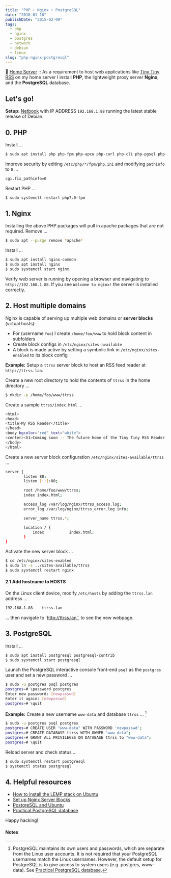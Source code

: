 ```yaml
---
title: "PHP + Nginx + PostgreSQL"
date: "2018-01-18"
publishDate: "2015-02-09"
tags:
  - php
  - nginx
  - postgres
  - network
  - debian
  - linux
slug: "php-nginx-postgresql"
---
```


:penguin: [Home Server](http://www.circuidipity.com/home-server/) :: As a requirement to host web applications like [Tiny Tiny RSS](http://www.circuidipity.com/ttrss.html) on my home server I install **PHP**, the lightweight proxy server **Nginx**, and the **PostgreSQL** database.

## Let's go!

**Setup:** [Netbook](http://www.circuidipity.com/laptop-home-server.html) with IP ADDRESS `192.168.1.88` running the latest stable release of Debian.

## 0. PHP

Install ...

```bash
$ sudo apt install php php-fpm php-apcu php-curl php-cli php-pgsql php-gd php-mcrypt php-mbstring php-fdomdocument php-intl
```

Improve security by editing `/etc/php/*/fpm/php.ini` and modifying `pathinfo` to `0` ...

```bash
cgi.fix_pathinfo=0                                                              
```

Restart PHP ...
                                                                                    
```bash
$ sudo systemctl restart php7.0-fpm
```

## 1. Nginx

Installing the above PHP packages will pull in apache packages that are not required. Remove ...

```bash
$ sudo apt --purge remove *apache*
```

Install ...

```bash
$ sudo apt install nginx-common
$ sudo apt install nginx                                                    
$ sudo systemctl start nginx                                                  
```

Verify web server is running by opening a browser and navigating to `http://192.168.1.88`. If you see `Welcome to nginx!` the server is installed correctly.

## 2. Host multiple domains

Nginx is capable of serving up multiple web domains or **server blocks** (virtual hosts):

* For (username `foo`) I create `/home/foo/www` to hold block content in subfolders
* Create block configs in `/etc/nginx/sites-available`
* A block is made active by setting a symbolic link in `/etc/nginx/sites-enabled` to its block config

**Example:** Setup a `ttrss` server block to host an RSS feed reader at `http://ttrss.lan`. 

Create a new root directory to hold the contents of `ttrss` in the home directory ...

```bash
$ mkdir -p /home/foo/www/ttrss
```

Create a sample `ttrss/index.html` ...

```bash
<html>
<head>
<title>My RSS Reader</title>
</head>
<body bgcolor="red" text="white">
<center><h1>Coming soon -- The future home of the Tiny Tiny RSS Reader!</h1></center>
</body>
</html>
```

Create a new server block configuration `/etc/nginx/sites-available/ttrss` ...

```bash
server {
        listen 80;
        listen [::]:80;

        root /home/foo/www/ttrss;
        index index.html;

        access_log /var/log/nginx/ttrss_access.log;
        error_log /var/log/nginx/ttrss_error.log info;

        server_name ttrss.*;

        location / {
            index           index.html;
        }
}
```

Activate the new server block ...

```bash
$ cd /etc/nginx/sites-enabled
$ sudo ln -s ../sites-available/ttrss
$ sudo systemctl restart nginx
```

#### 2.1 Add hostname to HOSTS

On the Linux client device, modify `/etc/hosts` by adding the `ttrss.lan` address ...

```bash
192.168.1.88    ttrss.lan
```

... then navigate to `http://ttrss.lan`` to see the new webpage.

## 3. PostgreSQL

Install ...
                                                                                    
```bash
$ sudo apt install postgresql postgresql-contrib
$ sudo systemctl start postgresql
```

Launch the PostgreSQL interactive console front-end `psql` as the `postgres` user and set a new password ...                            

```bash
$ sudo -u postgres psql postgres
postgres=# \password postgres
Enter new password: [newpasswd]
Enter it again: [newpasswd]
postgres=# \quit
```

**Example:** Create a new username `www-data` and database `ttrss` ... [^1]

```bash                                                               
$ sudo -u postgres psql postgres
postgres=# CREATE USER "www-data" WITH PASSWORD 'newpasswd';  
postgres=# CREATE DATABASE ttrss WITH OWNER "www-data";                         
postgres=# GRANT ALL PRIVILEGES ON DATABASE ttrss to "www-data";                
postgres=# \quit
```

Reload server and check status ...                                                             
                                                                                    
```bash
$ sudo systemctl restart postgresql
$ systemctl status postgresql
```

## 4. Helpful resources

* [How to install the LEMP stack on Ubuntu](https://www.digitalocean.com/community/tutorials/how-to-install-linux-nginx-mysql-php-lemp-stack-on-ubuntu-14-04)
* [Set up Nginx Server Blocks](https://www.digitalocean.com/community/tutorials/how-to-set-up-nginx-server-blocks-virtual-hosts-on-ubuntu-14-04-lts)
* [PostgreSQL and Ubuntu](https://help.ubuntu.com/community/PostgreSQL)
* [Practical PostgreSQL database](http://www.linuxtopia.org/online_books/database_guides/Practical_PostgreSQL_database/c15679_002.htm)

Happy hacking!

#### Notes

[^1]: PostgreSQL maintains its own users and passwords, which are separate from the Linux user accounts. It is not required that your PostgreSQL usernames match the Linux usernames. However, the default setup for PostgreSQL is to give access to system users (e.g. postgres, www-data). See [Practical PostgreSQL database](http://www.linuxtopia.org/online_books/database_guides/Practical_PostgreSQL_database/c15679_002.htm).
